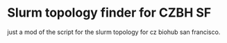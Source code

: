# Slurm topology finder for CZBH SF 

just a mod of the script for the slurm topology for cz biohub san francisco.
